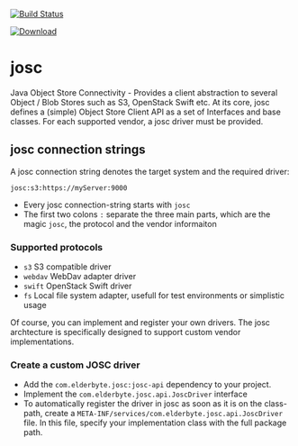 [![Build Status](https://travis-ci.org/ElderByte-/josc.svg?branch=master)](https://travis-ci.org/ElderByte-/josc)

[ ![Download](https://api.bintray.com/packages/elderbyte/maven/josc-full/images/download.svg) ](https://bintray.com/elderbyte/maven/josc-full/_latestVersion)

# josc
Java Object Store Connectivity - Provides a client abstraction to several Object / Blob Stores such as S3, OpenStack Swift etc. At its core, josc defines a (simple) Object Store Client API as a set of Interfaces and base classes.
For each supported vendor, a josc driver must be provided.

## josc connection strings

A josc connection string denotes the target system and the required driver:

```
josc:s3:https://myServer:9000
```

* Every josc connection-string starts with `josc`
* The first two colons `:` separate the three main parts, which are the magic `josc`, the protocol and the vendor informaiton

### Supported protocols

* `s3`  S3 compatible driver
* `webdav` WebDav adapter driver
* `swift` OpenStack Swift driver
* `fs`  Local file system adapter, usefull for test environments or simplistic usage

Of course, you can implement and register your own drivers. The josc archtecture is specifically designed to support custom vendor implementations. 


### Create a custom JOSC driver

* Add the `com.elderbyte.josc:josc-api` dependency to your project.
* Implement the `com.elderbyte.josc.api.JoscDriver` interface
* To automatically register the driver in josc as soon as it is on the class-path, create a `META-INF/services/com.elderbyte.josc.api.JoscDriver` file. In this file, specify your implementation class with the full package path.
